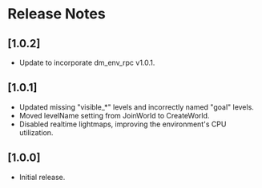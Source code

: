 # Release Notes

## [1.0.2]

*   Update to incorporate dm_env_rpc v1.0.1.

## [1.0.1]

*   Updated missing "visible_\*" levels and incorrectly named "goal" levels.
*   Moved levelName setting from JoinWorld to CreateWorld.
*   Disabled realtime lightmaps, improving the environment's CPU utilization.

## [1.0.0]

*   Initial release.
